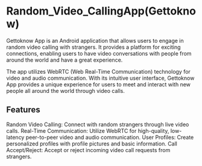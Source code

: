 # Random_Video_CallingApp(Gettoknow)
Gettoknow App is an Android application that allows users to engage in random video calling with strangers. It provides a platform for exciting connections, enabling users to have video conversations with people from around the world and have a great experience.

The app utilizes WebRTC (Web Real-Time Communication) technology for video and audio communication. With its intuitive user interface, Gettoknow App provides a unique experience for users to meet and interact with new people all around the world through video calls.

## Features
Random Video Calling: Connect with random strangers through live video calls.
Real-Time Communication: Utilize WebRTC for high-quality, low-latency peer-to-peer video and audio communication.
User Profiles: Create personalized profiles with profile pictures and basic information.
Call Accept/Reject: Accept or reject incoming video call requests from strangers.
